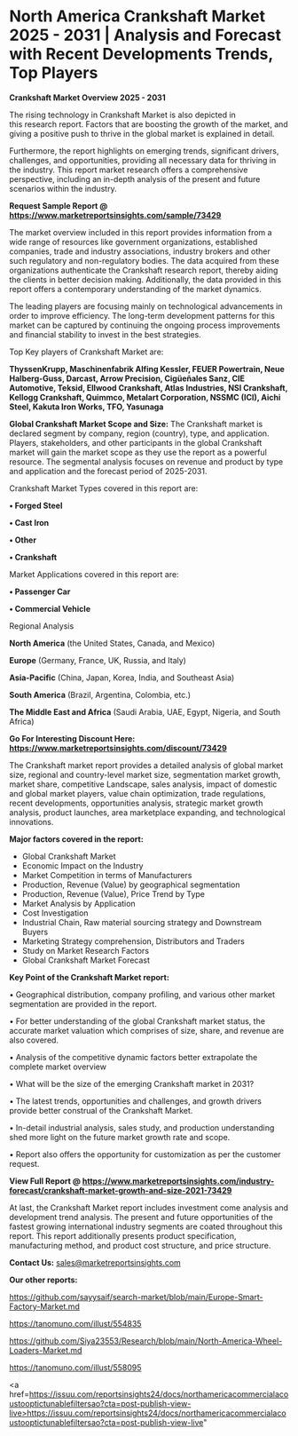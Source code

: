 # North America Crankshaft Market 2025 - 2031 | Analysis and Forecast with Recent Developments Trends, Top Players

<Strong> Crankshaft Market Overview 2025 - 2031</strong>

The rising technology in Crankshaft Market is also depicted in this research report. Factors that are boosting the growth of the market, and giving a positive push to thrive in the global market is explained in detail.

Furthermore, the report highlights on emerging trends, significant drivers, challenges, and opportunities, providing all necessary data for thriving in the industry. This report market research offers a comprehensive perspective, including an in-depth analysis of the present and future scenarios within the industry.

<strong>Request Sample Report @ <a href=https://www.marketreportsinsights.com/sample/73429>https://www.marketreportsinsights.com/sample/73429</a></strong>

The market overview included in this report provides information from a wide range of resources like government organizations, established companies, trade and industry associations, industry brokers and other such regulatory and non-regulatory bodies. The data acquired from these organizations authenticate the Crankshaft research report, thereby aiding the clients in better decision making. Additionally, the data provided in this report offers a contemporary understanding of the market dynamics.

The leading players are focusing mainly on technological advancements in order to improve efficiency. The long-term development patterns for this market can be captured by continuing the ongoing process improvements and financial stability to invest in the best strategies.

Top Key players of Crankshaft Market are:

<strong>ThyssenKrupp, Maschinenfabrik Alfing Kessler, FEUER Powertrain, Neue Halberg-Guss, Darcast, Arrow Precision, Cigüeñales Sanz, CIE Automotive, Teksid, Ellwood Crankshaft, Atlas Industries, NSI Crankshaft, Kellogg Crankshaft, Quimmco, Metalart Corporation, NSSMC (ICI), Aichi Steel, Kakuta Iron Works, TFO, Yasunaga</strong>

<strong><b>Global Crankshaft Market Scope and Size:</b></strong>
The Crankshaft market is declared segment by company, region (country), type, and application. Players, stakeholders, and other participants in the global Crankshaft market will gain the market scope as they use the report as a powerful resource. The segmental analysis focuses on revenue and product by type and application and the forecast period of 2025-2031.

Crankshaft Market Types covered in this report are:

<strong>• Forged Steel

• Cast Iron

• Other

• Crankshaft</strong>

Market Applications covered in this report are:

<strong>• Passenger Car

• Commercial Vehicle</strong> 

Regional Analysis

<strong>North America</strong> (the United States, Canada, and Mexico)

<strong>Europe</strong> (Germany, France, UK, Russia, and Italy)

<strong>Asia-Pacific</strong> (China, Japan, Korea, India, and Southeast Asia)

<strong>South America</strong> (Brazil, Argentina, Colombia, etc.)

<strong>The Middle East and Africa</strong> (Saudi Arabia, UAE, Egypt, Nigeria, and South Africa)

<strong>Go For Interesting Discount Here: <a href=https://www.marketreportsinsights.com/discount/73429>https://www.marketreportsinsights.com/discount/73429</a></strong>

The Crankshaft market report provides a detailed analysis of global market size, regional and country-level market size, segmentation market growth, market share, competitive Landscape, sales analysis, impact of domestic and global market players, value chain optimization, trade regulations, recent developments, opportunities analysis, strategic market growth analysis, product launches, area marketplace expanding, and technological innovations.

<strong><b>Major factors covered in the report:</b></strong>
<ul>
  <li>Global Crankshaft Market </li>
  <li>Economic Impact on the Industry</li>
  <li>Market Competition in terms of Manufacturers</li>
  <li>Production, Revenue (Value) by geographical segmentation</li>
  <li>Production, Revenue (Value), Price Trend by Type</li>
  <li>Market Analysis by Application</li>
  <li>Cost Investigation</li>
  <li>Industrial Chain, Raw material sourcing strategy and Downstream Buyers</li>
  <li>Marketing Strategy comprehension, Distributors and Traders</li>
  <li>Study on Market Research Factors</li>
  <li>Global Crankshaft Market Forecast</li>
</ul>

<strong><b>Key Point of the Crankshaft Market report:</b></strong>

• Geographical distribution, company profiling, and various other market segmentation are provided in the report.

• For better understanding of the global Crankshaft market status, the accurate market valuation which comprises of size, share, and revenue are also covered.

• Analysis of the competitive dynamic factors better extrapolate the complete market overview

• What will be the size of the emerging Crankshaft market in 2031?

• The latest trends, opportunities and challenges, and growth drivers provide better construal of the Crankshaft Market.

• In-detail industrial analysis, sales study, and production understanding shed more light on the future market growth rate and scope.

• Report also offers the opportunity for customization as per the customer request.

<strong><b>View Full Report @ <a href=https://www.marketreportsinsights.com/industry-forecast/crankshaft-market-growth-and-size-2021-73429>https://www.marketreportsinsights.com/industry-forecast/crankshaft-market-growth-and-size-2021-73429</a></b></strong>


At last, the Crankshaft Market report includes investment come analysis and development trend analysis. The present and future opportunities of the fastest growing international industry segments are coated throughout this report. This report additionally presents product specification, manufacturing method, and product cost structure, and price structure.

<strong>Contact Us:</strong>
sales@marketreportsinsights.com

<strong>Our other reports:</strong>

<a href=https://github.com/sayysaif/search-market/blob/main/Europe-Smart-Factory-Market.md>https://github.com/sayysaif/search-market/blob/main/Europe-Smart-Factory-Market.md</a>

<a href=https://tanomuno.com/illust/554835>https://tanomuno.com/illust/554835</a>

<a href=https://github.com/Siya23553/Research/blob/main/North-America-Wheel-Loaders-Market.md>https://github.com/Siya23553/Research/blob/main/North-America-Wheel-Loaders-Market.md</a>

<a href=https://tanomuno.com/illust/558095>https://tanomuno.com/illust/558095</a>

<a href=https://issuu.com/reportsinsights24/docs/northamericacommercialacoustooptictunablefiltersao?cta=post-publish-view-live>https://issuu.com/reportsinsights24/docs/northamericacommercialacoustooptictunablefiltersao?cta=post-publish-view-live</a>"
